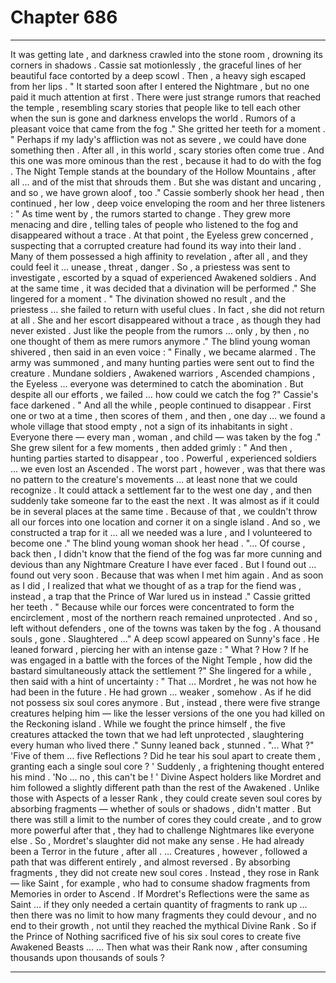 
# Chapter 686


---

It was getting late , and darkness crawled into the stone room , drowning its corners in shadows . Cassie sat motionlessly , the graceful lines of her beautiful face contorted by a deep scowl . Then , a heavy sigh escaped from her lips .
" It started soon after I entered the Nightmare , but no one paid it much attention at first . There were just strange rumors that reached the temple , resembling scary stories that people like to tell each other when the sun is gone and darkness envelops the world . Rumors of a pleasant voice that came from the fog ."
She gritted her teeth for a moment .
" Perhaps if my lady's affliction was not as severe , we could have done something then . After all , in this world , scary stories often come true . And this one was more ominous than the rest , because it had to do with the fog . The Night Temple stands at the boundary of the Hollow Mountains , after all … and of the mist that shrouds them . But she was distant and uncaring , and so , we have grown aloof , too ."
Cassie somberly shook her head , then continued , her low , deep voice enveloping the room and her three listeners :
" As time went by , the rumors started to change . They grew more menacing and dire , telling tales of people who listened to the fog and disappeared without a trace . At that point , the Eyeless grew concerned , suspecting that a corrupted creature had found its way into their land . Many of them possessed a high affinity to revelation , after all , and they could feel it ... unease , threat , danger . So , a priestess was sent to investigate , escorted by a squad of experienced Awakened soldiers . And at the same time , it was decided that a divination will be performed ."
She lingered for a moment .
" The divination showed no result , and the priestess … she failed to return with useful clues . In fact , she did not return at all . She and her escort disappeared without a trace , as though they had never existed . Just like the people from the rumors … only , by then , no one thought of them as mere rumors anymore ."
The blind young woman shivered , then said in an even voice :
" Finally , we became alarmed . The army was summoned , and many hunting parties were sent out to find the creature . Mundane soldiers , Awakened warriors , Ascended champions , the Eyeless … everyone was determined to catch the abomination . But despite all our efforts , we failed … how could we catch the fog ?"
Cassie's face darkened .
" And all the while , people continued to disappear . First one or two at a time , then scores of them , and then , one day … we found a whole village that stood empty , not a sign of its inhabitants in sight . Everyone there — every man , woman , and child — was taken by the fog ."
She grew silent for a few moments , then added grimly :
" And then , hunting parties started to disappear , too . Powerful , experienced soldiers ... we even lost an Ascended . The worst part , however , was that there was no pattern to the creature's movements … at least none that we could recognize . It could attack a settlement far to the west one day , and then suddenly take someone far to the east the next . It was almost as if it could be in several places at the same time . Because of that , we couldn't throw all our forces into one location and corner it on a single island . And so , we constructed a trap for it … all we needed was a lure , and I volunteered to become one ."
The blind young woman shook her head .
"... Of course , back then , I didn't know that the fiend of the fog was far more cunning and devious than any Nightmare Creature I have ever faced . But I found out … found out very soon . Because that was when I met him again . And as soon as I did , I realized that what we thought of as a trap for the fiend was , instead , a trap that the Prince of War lured us in instead ."
Cassie gritted her teeth .
" Because while our forces were concentrated to form the encirclement , most of the northern reach remained unprotected . And so , left without defenders , one of the towns was taken by the fog . A thousand souls , gone . Slaughtered …"
A deep scowl appeared on Sunny's face . He leaned forward , piercing her with an intense gaze :
" What ? How ? If he was engaged in a battle with the forces of the Night Temple , how did the bastard simultaneously attack the settlement ?"
She lingered for a while , then said with a hint of uncertainty :
" That … Mordret , he was not how he had been in the future . He had grown … weaker , somehow . As if he did not possess six soul cores anymore . But , instead , there were five strange creatures helping him — like the lesser versions of the one you had killed on the Reckoning island . While we fought the prince himself , the five creatures attacked the town that we had left unprotected , slaughtering every human who lived there ."
Sunny leaned back , stunned .
"... What ?"
'Five of them … five Reflections ? Did he tear his soul apart to create them , granting each a single soul core ? '
Suddenly , a frightening thought entered his mind .
'No … no , this can't be ! '
Divine Aspect holders like Mordret and him followed a slightly different path than the rest of the Awakened . Unlike those with Aspects of a lesser Rank , they could create seven soul cores by absorbing fragments — whether of souls or shadows , didn't matter . But there was still a limit to the number of cores they could create , and to grow more powerful after that , they had to challenge Nightmares like everyone else . So , Mordret's slaughter did not make any sense . He had already been a Terror in the future , after all .
… Creatures , however , followed a path that was different entirely , and almost reversed . By absorbing fragments , they did not create new soul cores . Instead , they rose in Rank — like Saint , for example , who had to consume shadow fragments from Memories in order to Ascend .
If Mordret's Reflections were the same as Saint … if they only needed a certain quantity of fragments to rank up ... then there was no limit to how many fragments they could devour , and no end to their growth , not until they reached the mythical Divine Rank .
So if the Prince of Nothing sacrificed five of his six soul cores to create five Awakened Beasts …
... Then what was their Rank now , after consuming thousands upon thousands of souls ?

---

